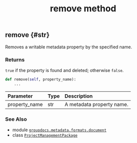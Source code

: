 ﻿---
title: remove method
second_title: GroupDocs.Metadata for Python via .NET API References
description: 
type: docs
url: /python-net/groupdocs.metadata.formats.document/projectmanagementpackage/remove/
is_root: false
weight: 80
---

## remove {#str}

Removes a writable metadata property by the specified name.


### Returns 


`true` if the property is found and deleted; otherwise `false`.


```python
def remove(self, property_name):
    ...
```


| Parameter | Type | Description |
| :- | :- | :- |
| property_name | str | A metadata property name. |



### See Also
* module [`groupdocs.metadata.formats.document`](../../)
* class [`ProjectManagementPackage`](/metadata/python-net/groupdocs.metadata.formats.document/projectmanagementpackage)
